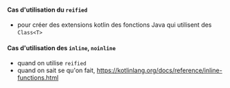 #### Cas d'utilisation du `reified`

* pour créer des extensions kotlin des fonctions Java qui utilisent des `Class<T>`  


#### Cas d'utilisation des `inline`, `noinline`

* quand on utilise `reified` 
* quand on sait se qu'on fait, <https://kotlinlang.org/docs/reference/inline-functions.html>
